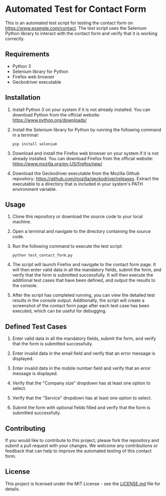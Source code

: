 # Automated Test for Contact Form

This is an automated test script for testing the contact form on https://www.example.com/contact. The test script uses the Selenium Python library to interact with the contact form and verify that it is working correctly.

## Requirements

- Python 3
- Selenium library for Python
- Firefox web browser
- Geckodriver executable

## Installation

1. Install Python 3 on your system if it is not already installed. You can download Python from the official website: https://www.python.org/downloads/

2. Install the Selenium library for Python by running the following command in a terminal:

   ```
   pip install selenium
   ```

3. Download and install the Firefox web browser on your system if it is not already installed. You can download Firefox from the official website: https://www.mozilla.org/en-US/firefox/new/

4. Download the Geckodriver executable from the Mozilla Github repository: https://github.com/mozilla/geckodriver/releases. Extract the executable to a directory that is included in your system's PATH environment variable.

## Usage

1. Clone this repository or download the source code to your local machine.

2. Open a terminal and navigate to the directory containing the source code.

3. Run the following command to execute the test script:

   ```
   python test_contact_form.py
   ```

4. The script will launch Firefox and navigate to the contact form page. It will then enter valid data in all the mandatory fields, submit the form, and verify that the form is submitted successfully. It will then execute the additional test cases that have been defined, and output the results to the console.

5. After the script has completed running, you can view the detailed test results in the console output. Additionally, the script will create a screenshot of the contact form page after each test case has been executed, which can be useful for debugging.

## Defined Test Cases

1. Enter valid data in all the mandatory fields, submit the form, and verify that the form is submitted successfully.

2. Enter invalid data in the email field and verify that an error message is displayed.

3. Enter invalid data in the mobile number field and verify that an error message is displayed.

4. Verify that the "Company size" dropdown has at least one option to select.

5. Verify that the "Service" dropdown has at least one option to select.

6. Submit the form with optional fields filled and verify that the form is submitted successfully.

## Contributing

If you would like to contribute to this project, please fork the repository and submit a pull request with your changes. We welcome any contributions or feedback that can help to improve the automated testing of this contact form.

## License

This project is licensed under the MIT License - see the [LICENSE.md](LICENSE.md) file for details.
